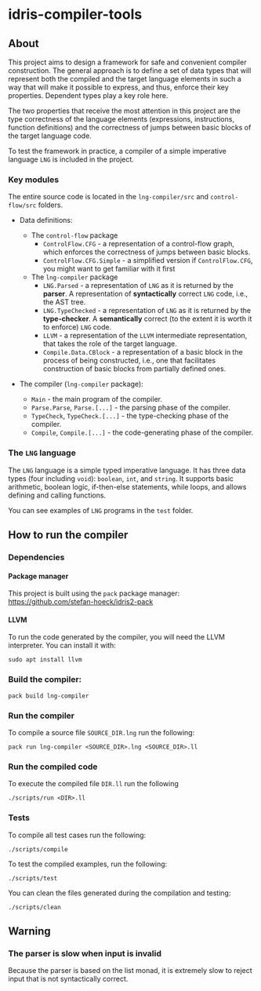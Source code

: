 # idris-compiler-tools

## About

This project aims to design a framework for safe and convenient compiler construction.
The general approach is to define a set of data types that will represent
both the compiled and the target language elements in such a way
that will make it possible to express, and thus, enforce their key properties.
Dependent types play a key role here.

The two properties that receive the most attention in this project are
the type correctness of the language elements (expressions, instructions, function definitions)
and the correctness of jumps between basic blocks of the target language code.

To test the framework in practice, a compiler of a simple imperative language `LNG` is included in the project.

### Key modules
The entire source code is located in the `lng-compiler/src` and `control-flow/src` folders.

- Data definitions:
  - The `control-flow` package
    - `ControlFlow.CFG` - a representation of a control-flow graph,
      which enforces the correctness of jumps between basic blocks.
    - `ControlFlow.CFG.Simple` - a simplified version if `ControlFlow.CFG`,
      you might want to get familiar with it first
  - The `lng-compiler` package
    - `LNG.Parsed` - a representation of `LNG` as it is returned by the **parser**.
      A representation of **syntactically** correct `LNG` code, i.e., the AST tree.
    - `LNG.TypeChecked` - a representation of `LNG` as it is returned by the **type-checker**.
      A **semantically** correct (to the extent it is worth it to enforce) `LNG` code.
    - `LLVM` - a representation of the `LLVM` intermediate representation,
      that takes the role of the target language.
    - `Compile.Data.CBlock` - a representation of a basic block in the process of being constructed,
      i.e., one that facilitates construction of basic blocks from partially defined ones.

- The compiler (`lng-compiler` package):
  - `Main` - the main program of the compiler.
  - `Parse.Parse`, `Parse.[...]` - the parsing phase of the compiler.
  - `TypeCheck`, `TypeCheck.[...]` - the type-checking phase of the compiler.
  - `Compile`, `Compile.[...]` - the code-generating phase of the compiler.

### The `LNG` language

The `LNG` language is a simple typed imperative language.
It has three data types (four including `void`): `boolean`, `int`, and `string`.
It supports basic arithmetic, boolean logic, if-then-else statements, while loops,
and allows defining and calling functions.

You can see examples of `LNG` programs in the `test` folder.

## How to run the compiler

### Dependencies

#### Package manager
This project is built using the `pack` package manager:
https://github.com/stefan-hoeck/idris2-pack

#### LLVM
To run the code generated by the compiler, you will need the LLVM interpreter. You can install it with:
```
sudo apt install llvm
```

### Build the compiler:
```
pack build lng-compiler
```

### Run the compiler
To compile a source file `SOURCE_DIR.lng` run the following:
```
pack run lng-compiler <SOURCE_DIR>.lng <SOURCE_DIR>.ll
```

### Run the compiled code
To execute the compiled file `DIR.ll` run the following
```
./scripts/run <DIR>.ll
```

### Tests
To compile all test cases run the following:
```
./scripts/compile
```

To test the compiled examples, run the following:
```
./scripts/test
```

You can clean the files generated during the compilation and testing:
```
./scripts/clean
```

## Warning

### The parser is slow when input is invalid

Because the parser is based on the list monad,
it is extremely slow to reject input that is not syntactically correct.
